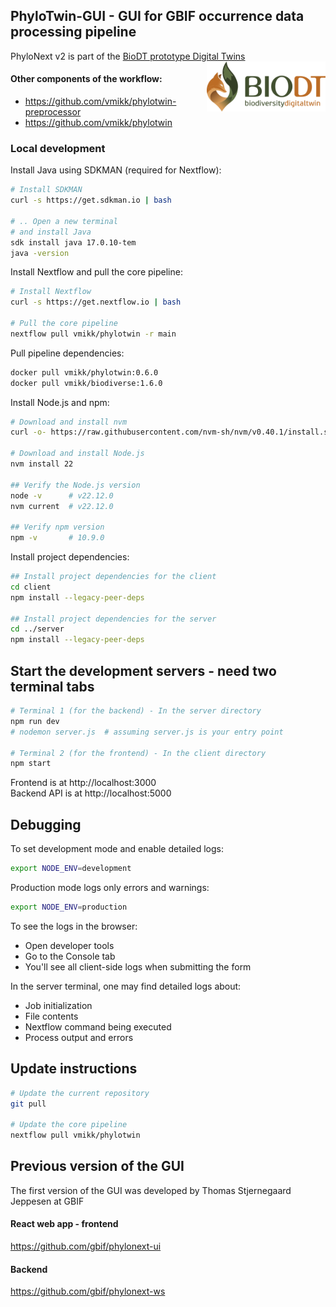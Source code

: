 
## PhyloTwin-GUI - GUI for GBIF occurrence data processing pipeline
PhyloNext v2 is part of the [BioDT prototype Digital Twins](https://biodt.eu/use-cases/phylogenetic-diversity) <img src='docs/images/BioDT_logo.svg' align="right" height="80" />


#### Other components of the workflow:
 - https://github.com/vmikk/phylotwin-preprocessor
 - https://github.com/vmikk/phylotwin


### Local development

Install Java using SDKMAN (required for Nextflow):

```bash
# Install SDKMAN
curl -s https://get.sdkman.io | bash

# .. Open a new terminal
# and install Java
sdk install java 17.0.10-tem
java -version
```

Install Nextflow and pull the core pipeline:

```bash
# Install Nextflow
curl -s https://get.nextflow.io | bash

# Pull the core pipeline
nextflow pull vmikk/phylotwin -r main
```

Pull pipeline dependencies:

```bash
docker pull vmikk/phylotwin:0.6.0
docker pull vmikk/biodiverse:1.6.0
```


Install Node.js and npm:  

```bash
# Download and install nvm
curl -o- https://raw.githubusercontent.com/nvm-sh/nvm/v0.40.1/install.sh | bash

# Download and install Node.js
nvm install 22

## Verify the Node.js version
node -v      # v22.12.0
nvm current  # v22.12.0

## Verify npm version
npm -v       # 10.9.0
```

Install project dependencies:  

```bash
## Install project dependencies for the client
cd client
npm install --legacy-peer-deps

## Install project dependencies for the server
cd ../server
npm install --legacy-peer-deps
```


## Start the development servers - need two terminal tabs

```bash
# Terminal 1 (for the backend) - In the server directory
npm run dev
# nodemon server.js  # assuming server.js is your entry point

# Terminal 2 (for the frontend) - In the client directory
npm start
```

Frontend is at http://localhost:3000  
Backend API is at http://localhost:5000  


## Debugging

To set development mode and enable detailed logs:
```bash
export NODE_ENV=development
```

Production mode logs only errors and warnings:
```bash
export NODE_ENV=production
```


To see the logs in the browser:
- Open developer tools
- Go to the Console tab
- You'll see all client-side logs when submitting the form

In the server terminal, one may find detailed logs about:
- Job initialization
- File contents
- Nextflow command being executed
- Process output and errors

## Update instructions

```bash
# Update the current repository
git pull   

# Update the core pipeline
nextflow pull vmikk/phylotwin
```


## Previous version of the GUI

The first version of the GUI was developed by Thomas Stjernegaard Jeppesen at GBIF

#### React web app - frontend
https://github.com/gbif/phylonext-ui

#### Backend
https://github.com/gbif/phylonext-ws

